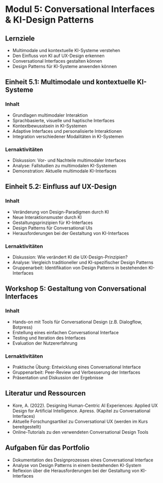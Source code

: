 # Modul 5: Conversational Interfaces & KI-Design Patterns

## Lernziele
- Multimodale und kontextuelle KI-Systeme verstehen
- Den Einfluss von KI auf UX-Design erkennen
- Conversational Interfaces gestalten können
- Design Patterns für KI-Systeme anwenden können

## Einheit 5.1: Multimodale und kontextuelle KI-Systeme

### Inhalt
- Grundlagen multimodaler Interaktion
- Sprachbasierte, visuelle und haptische Interfaces
- Kontextbewusstsein in KI-Systemen
- Adaptive Interfaces und personalisierte Interaktionen
- Integration verschiedener Modalitäten in KI-Systemen

### Lernaktivitäten
- Diskussion: Vor- und Nachteile multimodaler Interfaces
- Analyse: Fallstudien zu multimodalen KI-Systemen
- Demonstration: Aktuelle multimodale KI-Interfaces

## Einheit 5.2: Einfluss auf UX-Design

### Inhalt
- Veränderung von Design-Paradigmen durch KI
- Neue Interaktionsmuster durch KI
- Gestaltungsprinzipien für KI-Interfaces
- Design Patterns für Conversational UIs
- Herausforderungen bei der Gestaltung von KI-Interfaces

### Lernaktivitäten
- Diskussion: Wie verändert KI die UX-Design-Prinzipien?
- Analyse: Vergleich traditioneller und KI-spezifischer Design Patterns
- Gruppenarbeit: Identifikation von Design Patterns in bestehenden KI-Interfaces

## Workshop 5: Gestaltung von Conversational Interfaces

### Inhalt
- Hands-on mit Tools für Conversational Design (z.B. Dialogflow, Botpress)
- Erstellung eines einfachen Conversational Interface
- Testing und Iteration des Interfaces
- Evaluation der Nutzererfahrung

### Lernaktivitäten
- Praktische Übung: Entwicklung eines Conversational Interface
- Gruppenarbeit: Peer-Review und Verbesserung der Interfaces
- Präsentation und Diskussion der Ergebnisse

## Literatur und Ressourcen
- Kore, A. (2022). Designing Human-Centric AI Experiences: Applied UX Design for Artificial Intelligence. Apress. (Kapitel zu Conversational Interfaces)
- Aktuelle Forschungsartikel zu Conversational UX (werden im Kurs bereitgestellt)
- Online-Tutorials zu den verwendeten Conversational Design Tools

## Aufgaben für das Portfolio
- Dokumentation des Designprozesses eines Conversational Interface
- Analyse von Design Patterns in einem bestehenden KI-System
- Reflexion über die Herausforderungen bei der Gestaltung von KI-Interfaces
